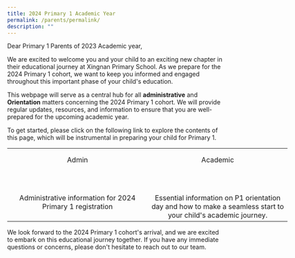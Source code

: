 ```yaml
---
title: 2024 Primary 1 Academic Year
permalink: /parents/permalink/
description: ""
---
```

Dear Primary 1 Parents of 2023 Academic year,

We are excited to welcome you and your child to an exciting new chapter in their educational journey at Xingnan Primary School. As we prepare for the 2024 Primary 1 cohort, we want to keep you informed and engaged throughout this important phase of your child's education.

This webpage will serve as a central hub for all **administrative** and **Orientation** matters concerning the 2024 Primary 1 cohort. We will provide regular updates, resources, and information to ensure that you are well-prepared for the upcoming academic year.

To get started, please click on the following link to explore the contents of this page, which will be instrumental in preparing your child for Primary 1.


<table class="MsoTableGrid" border="0" cellspacing="0" cellpadding="0" width="649" style="width:487.0pt;border-collapse:collapse;border:none;mso-yfti-tbllook:
 1184;mso-padding-alt:0cm 5.4pt 0cm 5.4pt;mso-border-insideh:none;mso-border-insidev:
 none"><tbody><tr style="mso-yfti-irow:0;mso-yfti-firstrow:yes;height:65.75pt"><td width="325" valign="top" style="width:243.5pt;padding:0cm 5.4pt 0cm 5.4pt;
  height:65.75pt"><p class="MsoNormal" align="center" style="margin-bottom:0cm;text-align:center;
  line-height:normal">Admin</p></td><td width="325" valign="top" style="width:243.5pt;padding:0cm 5.4pt 0cm 5.4pt;
  height:65.75pt"><p class="MsoNormal" align="center" style="margin-bottom:0cm;text-align:center;
  line-height:normal">Academic</p></td></tr><tr style="mso-yfti-irow:1;mso-yfti-lastrow:yes;height:60.95pt"><td width="325" valign="top" style="width:243.5pt;padding:0cm 5.4pt 0cm 5.4pt;
  height:60.95pt"><p class="MsoNormal" align="center" style="margin-bottom:0cm;text-align:center;
  line-height:normal">Administrative information for 2024 Primary 1 registration</p></td><td width="325" valign="top" style="width:243.5pt;padding:0cm 5.4pt 0cm 5.4pt;
  height:60.95pt"><p class="MsoNormal" align="center" style="margin-bottom:0cm;text-align:center;
  line-height:normal">Essential information on P1 orientation day and how to make a seamless start to your child's academic journey.</p></td></tr></tbody></table>
We look forward to the 2024 Primary 1 cohort's arrival, and we are excited to embark on this educational journey together. If you have any immediate questions or concerns, please don't hesitate to reach out to our team.

